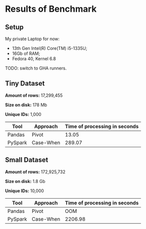 # Results of Benchmark

## Setup

My private Laptop for now:

- 13th Gen Intel(R) Core(TM) i5-1335U;
- 16Gb of RAM;
- Fedora 40, Kernel 6.8

TODO: switch to GHA runners.

## Tiny Dataset

**Amount of rows:** 17,299,455

**Size on disk:** 178 Mb

**Unique IDs:** 1,000

| Tool | Approach  | Time of processing in seconds |
| ---- | --------  | ----------------------------- |
| Pandas | Pivot | 13.05 |
| PySpark | Case-When | 289.07 |


## Small Dataset

**Amount of rows:** 172,925,732

**Size on disk:** 1.8 Gb

**Unique IDs:** 10,000

| Tool | Approach  | Time of processing in seconds |
| ---- | --------- | ----------------------------- |
| Pandas | Pivot | OOM |
| PySpark | Case-When | 2206.98 |
